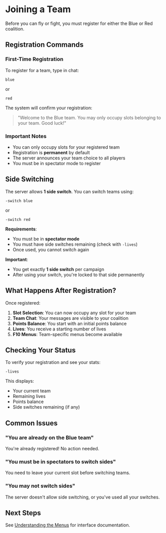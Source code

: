 # Joining a Team

Before you can fly or fight, you must register for either the Blue or Red coalition.

## Registration Commands

### First-Time Registration

To register for a team, type in chat:

```
blue
```
or
```
red
```

The system will confirm your registration:
> "Welcome to the Blue team. You may only occupy slots belonging to your team. Good luck!"

### Important Notes

- You can only occupy slots for your registered team
- Registration is **permanent** by default
- The server announces your team choice to all players
- You must be in spectator mode to register

## Side Switching

The server allows **1 side switch**. You can switch teams using:

```
-switch blue
```
or
```
-switch red
```

**Requirements**:
- You must be in **spectator mode**
- You must have side switches remaining (check with `-lives`)
- Once used, you cannot switch again

**Important**:
- You get exactly **1 side switch** per campaign
- After using your switch, you're locked to that side permanently

## What Happens After Registration?

Once registered:

1. **Slot Selection**: You can now occupy any slot for your team
2. **Team Chat**: Your messages are visible to your coalition
3. **Points Balance**: You start with an initial points balance
4. **Lives**: You receive a starting number of lives
5. **F10 Menus**: Team-specific menus become available

## Checking Your Status

To verify your registration and see your stats:

```
-lives
```

This displays:
- Your current team
- Remaining lives
- Points balance
- Side switches remaining (if any)

## Common Issues

### "You are already on the Blue team"
You're already registered! No action needed.

### "You must be in spectators to switch sides"
You need to leave your current slot before switching teams.

### "You may not switch sides"
The server doesn't allow side switching, or you've used all your switches.

## Next Steps

See [Understanding the Menus](./hud-and-menus.md) for interface documentation.

